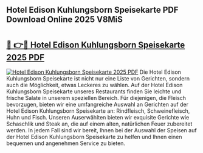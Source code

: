 ## Hotel Edison Kuhlungsborn Speisekarte PDF Download Online 2025 V8MiS

# <h2><a href="http://gcdh4w7.nevu.top/?p=Hotel+Edison+Kuhlungsborn+Speisekarte">🔗 👉🔴 Hotel Edison Kuhlungsborn Speisekarte 2025 PDF</a></h2>

[![Hotel Edison Kuhlungsborn Speisekarte 2025 PDF](https://i.imgur.com/dBaPXMq.png)](http://gcdh4w7.nevu.top/?p=Hotel+Edison+Kuhlungsborn+Speisekarte)
Die Hotel Edison Kuhlungsborn Speisekarte ist nicht nur eine Liste von Gerichten, sondern auch die Möglichkeit, etwas Leckeres zu wählen. Auf der Hotel Edison Kuhlungsborn Speisekarte unseres Restaurants finden Sie leichte und frische Salate in unserem speziellen Bereich. Für diejenigen, die Fleisch bevorzugen, bieten wir eine umfangreiche Auswahl an Gerichten auf der Hotel Edison Kuhlungsborn Speisekarte an: Rindfleisch, Schweinefleisch, Huhn und Fisch. Unseren Auserwählten bieten wir exquisite Gerichte wie Schaschlik und Steak an, die auf einem alten, natürlichen Feuer zubereitet werden. In jedem Fall sind wir bereit, Ihnen bei der Auswahl der Speisen auf der Hotel Edison Kuhlungsborn Speisekarte zu helfen und Ihnen einen bequemen und angenehmen Service zu bieten.
